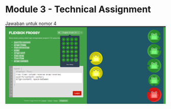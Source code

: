 # Module 3 - Technical Assignment

Jawaban untuk nomor 4
![Screenshot](04-flexbox\flexbox-froggy.png)

